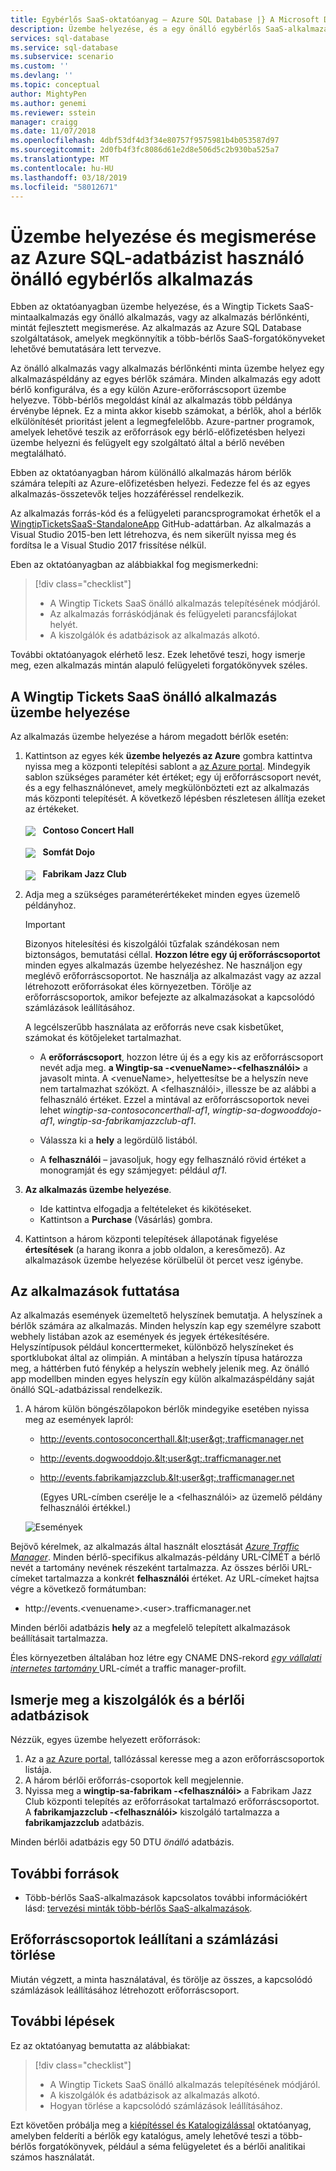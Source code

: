 ```yaml
---
title: Egybérlős SaaS-oktatóanyag – Azure SQL Database |} A Microsoft Docs
description: Üzembe helyezése, és a egy önálló egybérlős SaaS-alkalmazásban, amely az Azure SQL Database megismerése.
services: sql-database
ms.service: sql-database
ms.subservice: scenario
ms.custom: ''
ms.devlang: ''
ms.topic: conceptual
author: MightyPen
ms.author: genemi
ms.reviewer: sstein
manager: craigg
ms.date: 11/07/2018
ms.openlocfilehash: 4dbf53df4d3f34e80757f9575981b4b053587d97
ms.sourcegitcommit: 2d0fb4f3fc8086d61e2d8e506d5c2b930ba525a7
ms.translationtype: MT
ms.contentlocale: hu-HU
ms.lasthandoff: 03/18/2019
ms.locfileid: "58012671"
---
```

# <a name="deploy-and-explore-a-standalone-single-tenant-application-that-uses-azure-sql-database"></a>Üzembe helyezése és megismerése az Azure SQL-adatbázist használó önálló egybérlős alkalmazás

Ebben az oktatóanyagban üzembe helyezése, és a Wingtip Tickets SaaS-mintaalkalmazás egy önálló alkalmazás, vagy az alkalmazás bérlőnkénti, mintát fejlesztett megismerése.  Az alkalmazás az Azure SQL Database szolgáltatások, amelyek megkönnyítik a több-bérlős SaaS-forgatókönyveket lehetővé bemutatására lett tervezve.

Az önálló alkalmazás vagy alkalmazás bérlőnkénti minta üzembe helyez egy alkalmazáspéldány az egyes bérlők számára.  Minden alkalmazás egy adott bérlő konfigurálva, és a egy külön Azure-erőforráscsoport üzembe helyezve. Több-bérlős megoldást kínál az alkalmazás több példánya érvénybe lépnek. Ez a minta akkor kisebb számokat, a bérlők, ahol a bérlők elkülönítését prioritást jelent a legmegfelelőbb. Azure-partner programok, amelyek lehetővé teszik az erőforrások egy bérlő-előfizetésben helyezi üzembe helyezni és felügyelt egy szolgáltató által a bérlő nevében megtalálható. 

Ebben az oktatóanyagban három különálló alkalmazás három bérlők számára telepíti az Azure-előfizetésben helyezi.  Fedezze fel és az egyes alkalmazás-összetevők teljes hozzáféréssel rendelkezik.

Az alkalmazás forrás-kód és a felügyeleti parancsprogramokat érhetők el a [WingtipTicketsSaaS-StandaloneApp](https://github.com/Microsoft/WingtipTicketsSaaS-StandaloneApp) GitHub-adattárban. Az alkalmazás a Visual Studio 2015-ben lett létrehozva, és nem sikerült nyissa meg és fordítsa le a Visual Studio 2017 frissítése nélkül.


Eben az oktatóanyagban az alábbiakkal fog megismerkedni:

> [!div class="checklist"]
> * A Wingtip Tickets SaaS önálló alkalmazás telepítésének módjáról.
> * Az alkalmazás forráskódjának és felügyeleti parancsfájlokat helyét.
> * A kiszolgálók és adatbázisok az alkalmazás alkotó.

További oktatóanyagok elérhető lesz. Ezek lehetővé teszi, hogy ismerje meg, ezen alkalmazás mintán alapuló felügyeleti forgatókönyvek széles.   

## <a name="deploy-the-wingtip-tickets-saas-standalone-application"></a>A Wingtip Tickets SaaS önálló alkalmazás üzembe helyezése

Az alkalmazás üzembe helyezése a három megadott bérlők esetén:

1. Kattintson az egyes kék **üzembe helyezés az Azure** gombra kattintva nyissa meg a központi telepítési sablont a [az Azure portal](https://portal.azure.com). Mindegyik sablon szükséges paraméter két értéket; egy új erőforráscsoport nevét, és a egy felhasználónevet, amely megkülönbözteti ezt az alkalmazás más központi telepítését. A következő lépésben részletesen állítja ezeket az értékeket.<br><br>
    <a href="https://aka.ms/deploywingtipsa-contoso" target="_blank"><img style="vertical-align:middle" src="media/saas-standaloneapp-get-started-deploy/deploy.png"/></a> &nbsp; **Contoso Concert Hall**
<br><br>
    <a href="https://aka.ms/deploywingtipsa-dogwood" target="_blank"><img style="vertical-align:middle" src="media/saas-standaloneapp-get-started-deploy/deploy.png"/></a> &nbsp; **Somfát Dojo**
<br><br>
    <a href="https://aka.ms/deploywingtipsa-fabrikam" target="_blank"><img style="vertical-align:middle" src="media/saas-standaloneapp-get-started-deploy/deploy.png"/></a> &nbsp; **Fabrikam Jazz Club**

2. Adja meg a szükséges paraméterértékeket minden egyes üzemelő példányhoz.

    > [!IMPORTANT]
    > Bizonyos hitelesítési és kiszolgálói tűzfalak szándékosan nem biztonságos, bemutatási céllal. **Hozzon létre egy új erőforráscsoportot** minden egyes alkalmazás üzembe helyezéshez.  Ne használjon egy meglévő erőforráscsoportot. Ne használja az alkalmazást vagy az azzal létrehozott erőforrásokat éles környezetben. Törölje az erőforráscsoportok, amikor befejezte az alkalmazásokat a kapcsolódó számlázások leállításához.

    A legcélszerűbb használata az erőforrás neve csak kisbetűket, számokat és kötőjeleket tartalmazhat.
    * A **erőforráscsoport**, hozzon létre új és a egy kis az erőforráscsoport nevét adja meg. **a Wingtip-sa -\<venueName\>-\<felhasználói\>**  a javasolt minta.  A \<venueName\>, helyettesítse be a helyszín neve nem tartalmazhat szóközt. A \<felhasználói\>, illessze be az alábbi a felhasználó értéket.  Ezzel a mintával az erőforráscsoportok nevei lehet *wingtip-sa-contosoconcerthall-af1*, *wingtip-sa-dogwooddojo-af1*, *wingtip-sa-fabrikamjazzclub-af1*.
    * Válassza ki a **hely** a legördülő listából.

    * A **felhasználói** – javasoljuk, hogy egy felhasználó rövid értéket a monogramját és egy számjegyet: például *af1*.


3. **Az alkalmazás üzembe helyezése**.

    * Ide kattintva elfogadja a feltételeket és kikötéseket.
    * Kattintson a **Purchase** (Vásárlás) gombra.

4. Kattintson a három központi telepítések állapotának figyelése **értesítések** (a harang ikonra a jobb oldalon, a keresőmező). Az alkalmazások üzembe helyezése körülbelül öt percet vesz igénybe.


## <a name="run-the-applications"></a>Az alkalmazások futtatása

Az alkalmazás események üzemeltető helyszínek bemutatja.  A helyszínek a bérlők számára az alkalmazás. Minden helyszín kap egy személyre szabott webhely listában azok az események és jegyek értékesítésére. Helyszíntípusok például koncerttermeket, különböző helyszíneket és sportklubokat által az olimpián. A mintában a helyszín típusa határozza meg, a háttérben futó fénykép a helyszín webhely jelenik meg.   Az önálló app modellben minden egyes helyszín egy külön alkalmazáspéldány saját önálló SQL-adatbázissal rendelkezik.

1. A három külön böngészőlapokon bérlők mindegyike esetében nyissa meg az események lapról:

   - http://events.contosoconcerthall.&lt;user&gt;.trafficmanager.net
   - http://events.dogwooddojo.&lt;user&gt;.trafficmanager.net
   - http://events.fabrikamjazzclub.&lt;user&gt;.trafficmanager.net

     (Egyes URL-címben cserélje le a &lt;felhasználói&gt; az üzemelő példány felhasználói értékkel.)

   ![Események](./media/saas-standaloneapp-get-started-deploy/fabrikam.png)

Bejövő kérelmek, az alkalmazás által használt elosztását [ *Azure Traffic Manager*](../traffic-manager/traffic-manager-overview.md). Minden bérlő-specifikus alkalmazás-példány URL-CÍMÉT a bérlő nevét a tartomány nevének részeként tartalmazza. Az összes bérlői URL-címeket tartalmazza a konkrét **felhasználói** értéket. Az URL-címeket hajtsa végre a következő formátumban:
- http://events.&lt;venuename&gt;.&lt;user&gt;.trafficmanager.net

Minden bérlői adatbázis **hely** az a megfelelő telepített alkalmazások beállításait tartalmazza.

Éles környezetben általában hoz létre egy CNAME DNS-rekord [ *egy vállalati internetes tartomány* ](../traffic-manager/traffic-manager-point-internet-domain.md) URL-címét a traffic manager-profilt.


## <a name="explore-the-servers-and-tenant-databases"></a>Ismerje meg a kiszolgálók és a bérlői adatbázisok

Nézzük, egyes üzembe helyezett erőforrások:

1. Az a [az Azure portal](https://portal.azure.com), tallózással keresse meg a azon erőforráscsoportok listája.
2. A három bérlői erőforrás-csoportok kell megjelennie.
3. Nyissa meg a **wingtip-sa-fabrikam -&lt;felhasználói&gt;**  a Fabrikam Jazz Club központi telepítés az erőforrásokat tartalmazó erőforráscsoportot.  A **fabrikamjazzclub -&lt;felhasználói&gt;**  kiszolgáló tartalmazza a **fabrikamjazzclub** adatbázis.

Minden bérlői adatbázis egy 50 DTU *önálló* adatbázis.

## <a name="additional-resources"></a>További források

<!--
* Additional [tutorials that build on the Wingtip SaaS application](saas-dbpertenant-wingtip-app-overview.md#sql-database-wingtip-saas-tutorials)
* To learn about elastic pools, see [*What is an Azure SQL elastic pool*](sql-database-elastic-pool.md)
* To learn about elastic jobs, see [*Managing scaled-out cloud databases*](sql-database-elastic-jobs-overview.md)
-->

- Több-bérlős SaaS-alkalmazások kapcsolatos további információkért lásd: [tervezési minták több-bérlős SaaS-alkalmazások](saas-tenancy-app-design-patterns.md).

 
## <a name="delete-resource-groups-to-stop-billing"></a>Erőforráscsoportok leállítani a számlázási törlése ##

Miután végzett, a minta használatával, és törölje az összes, a kapcsolódó számlázások leállításához létrehozott erőforráscsoport.

## <a name="next-steps"></a>További lépések

Ez az oktatóanyag bemutatta az alábbiakat:

> [!div class="checklist"]
> * A Wingtip Tickets SaaS önálló alkalmazás telepítésének módjáról.
> * A kiszolgálók és adatbázisok az alkalmazás alkotó.
> * Hogyan törlése a kapcsolódó számlázások leállításához.

Ezt követően próbálja meg a [kiépítéssel és Katalogizálással](saas-standaloneapp-provision-and-catalog.md) oktatóanyag, amelyben felderíti a bérlők egy katalógus, amely lehetővé teszi a több-bérlős forgatókönyvek, például a séma felügyeletet és a bérlői analitikai számos használatát.
 

